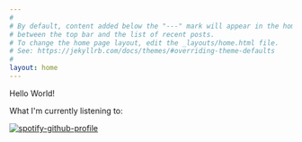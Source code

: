 ```yaml
---
#
# By default, content added below the "---" mark will appear in the home page
# between the top bar and the list of recent posts.
# To change the home page layout, edit the _layouts/home.html file.
# See: https://jekyllrb.com/docs/themes/#overriding-theme-defaults
#
layout: home
---
```

Hello World!

What I'm currently listening to:

[![spotify-github-profile](https://spotify-github-profile.kittinanx.com/api/view?uid=rq1qg5gqm6h8z7pao1o4jj6jv&cover_image=true&theme=default&show_offline=false&background_color=121212&interchange=true)](https://spotify-github-profile.kittinanx.com/api/view?uid=rq1qg5gqm6h8z7pao1o4jj6jv&redirect=true)
